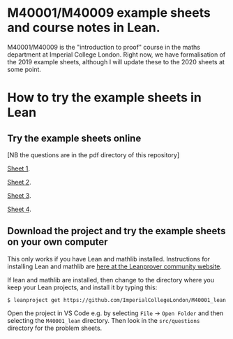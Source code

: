 # M40001/M40009 example sheets and course notes in Lean.

M40001/M40009 is the "introduction to proof" course in the maths department at Imperial College London. Right now, we have formalisation of the 2019 example sheets, although I will update these to the 2020 sheets at some point.

# How to try the example sheets in Lean

## Try the example sheets online

[NB the questions are in the pdf directory of this repository]

[Sheet 1](https://tinyurl.com/Lean-M40001-Example-Sheet-1).

[Sheet 2](https://tinyurl.com/Lean-M40001-Example-Sheet-2).

[Sheet 3](https://tinyurl.com/Lean-M40001-Example-Sheet-3).

[Sheet 4](https://tinyurl.com/Lean-M40001-Example-Sheet-4).



## Download the project and try the example sheets on your own computer

This only works if you have Lean and mathlib installed. Instructions for installing Lean and mathlib are
[here at the Leanprover community website](https://leanprover-community.github.io/get_started.html#regular-install).

If lean and mathlib are installed, then change to the directory where you keep your Lean projects, and install it by typing this:

```
$ leanproject get https://github.com/ImperialCollegeLondon/M40001_lean
```

Open the project in VS Code e.g. by selecting `File` -> `Open Folder` and then selecting the `M40001_lean` directory. Then look in the `src/questions` directory for the problem sheets.
